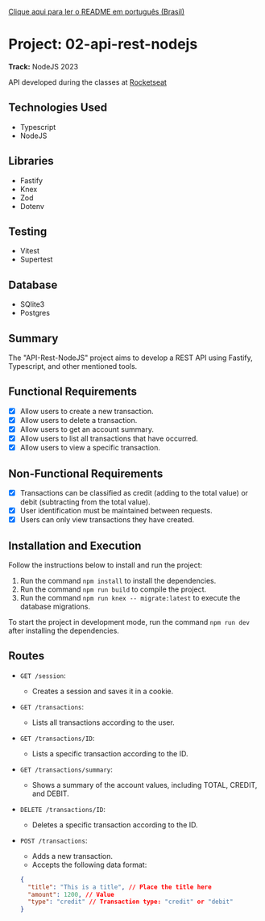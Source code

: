 <!-- English -->

[Clique aqui para ler o README em português (Brasil)](README.md)

# Project: 02-api-rest-nodejs

**Track:** NodeJS 2023

API developed during the classes at [Rocketseat](https://www.rocketseat.com.br)

## Technologies Used

- Typescript
- NodeJS

## Libraries

- Fastify
- Knex
- Zod
- Dotenv

## Testing

- Vitest
- Supertest

## Database

- SQlite3
- Postgres

## Summary

The "API-Rest-NodeJS" project aims to develop a REST API using Fastify, Typescript, and other mentioned tools.

## Functional Requirements

- [x] Allow users to create a new transaction.
- [x] Allow users to delete a transaction.
- [x] Allow users to get an account summary.
- [x] Allow users to list all transactions that have occurred.
- [x] Allow users to view a specific transaction.

## Non-Functional Requirements

- [x] Transactions can be classified as credit (adding to the total value) or debit (subtracting from the total value).
- [x] User identification must be maintained between requests.
- [x] Users can only view transactions they have created.

## Installation and Execution

Follow the instructions below to install and run the project:

1. Run the command `npm install` to install the dependencies.
2. Run the command `npm run build` to compile the project.
3. Run the command `npm run knex -- migrate:latest` to execute the database migrations.

To start the project in development mode, run the command `npm run dev` after installing the dependencies.

## Routes

- `GET /session`:

  - Creates a session and saves it in a cookie.

- `GET /transactions`:

  - Lists all transactions according to the user.

- `GET /transactions/ID`:

  - Lists a specific transaction according to the ID.

- `GET /transactions/summary`:

  - Shows a summary of the account values, including TOTAL, CREDIT, and DEBIT.

- `DELETE /transactions/ID`:

  - Deletes a specific transaction according to the ID.

- `POST /transactions`:
  - Adds a new transaction.
  - Accepts the following data format:
  ```json
  {
    "title": "This is a title", // Place the title here
    "amount": 1200, // Value
    "type": "credit" // Transaction type: "credit" or "debit"
  }
  ```
